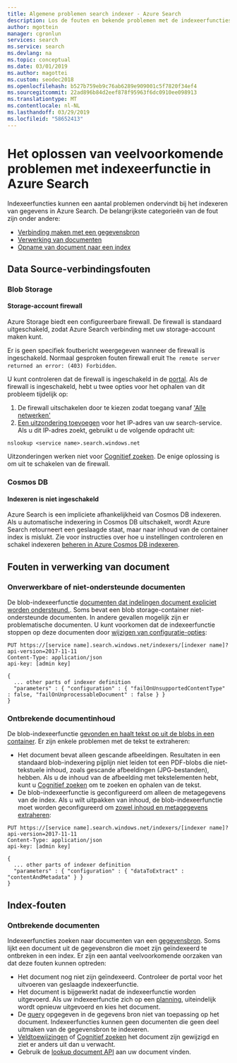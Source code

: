 ```yaml
---
title: Algemene problemen search indexer - Azure Search
description: Los de fouten en bekende problemen met de indexeerfuncties in Azure Search, met inbegrip van de verbinding met de gegevensbron, firewall en ontbrekende documenten.
author: mgottein
manager: cgronlun
services: search
ms.service: search
ms.devlang: na
ms.topic: conceptual
ms.date: 03/01/2019
ms.author: magottei
ms.custom: seodec2018
ms.openlocfilehash: b527b759eb9c76ab6289e909001c5f7820f34ef4
ms.sourcegitcommit: 22ad896b84d2eef878f95963f6dc0910ee098913
ms.translationtype: MT
ms.contentlocale: nl-NL
ms.lasthandoff: 03/29/2019
ms.locfileid: "58652413"
---
```

# <a name="troubleshooting-common-indexer-issues-in-azure-search"></a>Het oplossen van veelvoorkomende problemen met indexeerfunctie in Azure Search

Indexeerfuncties kunnen een aantal problemen ondervindt bij het indexeren van gegevens in Azure Search. De belangrijkste categorieën van de fout zijn onder andere:

* [Verbinding maken met een gegevensbron](#data-source-connection-errors)
* [Verwerking van documenten](#document-processing-errors)
* [Opname van document naar een index](#index-errors)

## <a name="data-source-connection-errors"></a>Data Source-verbindingsfouten

### <a name="blob-storage"></a>Blob Storage

#### <a name="storage-account-firewall"></a>Storage-account firewall

Azure Storage biedt een configureerbare firewall. De firewall is standaard uitgeschakeld, zodat Azure Search verbinding met uw storage-account maken kunt.

Er is geen specifiek foutbericht weergegeven wanneer de firewall is ingeschakeld. Normaal gesproken fouten firewall eruit `The remote server returned an error: (403) Forbidden`.

U kunt controleren dat de firewall is ingeschakeld in de [portal](https://docs.microsoft.com/azure/storage/common/storage-network-security#azure-portal). Als de firewall is ingeschakeld, hebt u twee opties voor het ophalen van dit probleem tijdelijk op:

1. De firewall uitschakelen door te kiezen zodat toegang vanaf ['Alle netwerken'](https://docs.microsoft.com/azure/storage/common/storage-network-security#azure-portal)
1. [Een uitzondering toevoegen](https://docs.microsoft.com/azure/storage/common/storage-network-security#managing-ip-network-rules) voor het IP-adres van uw search-service. Als u dit IP-adres zoekt, gebruikt u de volgende opdracht uit:

`nslookup <service name>.search.windows.net`

Uitzonderingen werken niet voor [Cognitief zoeken](cognitive-search-concept-intro.md). De enige oplossing is om uit te schakelen van de firewall.

### <a name="cosmos-db"></a>Cosmos DB

#### <a name="indexing-isnt-enabled"></a>Indexeren is niet ingeschakeld

Azure Search is een impliciete afhankelijkheid van Cosmos DB indexeren. Als u automatische indexering in Cosmos DB uitschakelt, wordt Azure Search retourneert een geslaagde staat, maar naar inhoud van de container index is mislukt. Zie voor instructies over hoe u instellingen controleren en schakel indexeren [beheren in Azure Cosmos DB indexeren](https://docs.microsoft.com/azure/cosmos-db/how-to-manage-indexing-policy#manage-indexing-using-azure-portal).

## <a name="document-processing-errors"></a>Fouten in verwerking van document

### <a name="unprocessable-or-unsupported-documents"></a>Onverwerkbare of niet-ondersteunde documenten

De blob-indexeerfunctie [documenten dat indelingen document expliciet worden ondersteund.](search-howto-indexing-azure-blob-storage.md#supported-document-formats). Soms bevat een blob storage-container niet-ondersteunde documenten. In andere gevallen mogelijk zijn er problematische documenten. U kunt voorkomen dat de indexeerfunctie stoppen op deze documenten door [wijzigen van configuratie-opties](search-howto-indexing-azure-blob-storage.md#dealing-with-errors):

```
PUT https://[service name].search.windows.net/indexers/[indexer name]?api-version=2017-11-11
Content-Type: application/json
api-key: [admin key]

{
  ... other parts of indexer definition
  "parameters" : { "configuration" : { "failOnUnsupportedContentType" : false, "failOnUnprocessableDocument" : false } }
}
```

### <a name="missing-document-content"></a>Ontbrekende documentinhoud

De blob-indexeerfunctie [gevonden en haalt tekst op uit de blobs in een container](search-howto-indexing-azure-blob-storage.md#how-azure-search-indexes-blobs). Er zijn enkele problemen met de tekst te extraheren:

* Het document bevat alleen gescande afbeeldingen. Resultaten in een standaard blob-indexering pijplijn niet leiden tot een PDF-blobs die niet-tekstuele inhoud, zoals gescande afbeeldingen (JPG-bestanden), hebben. Als u de inhoud van de afbeelding met tekstelementen hebt, kunt u [Cognitief zoeken](cognitive-search-concept-image-scenarios.md) om te zoeken en ophalen van de tekst.
* De blob-indexeerfunctie is geconfigureerd om alleen de metagegevens van de index. Als u wilt uitpakken van inhoud, de blob-indexeerfunctie moet worden geconfigureerd om [zowel inhoud en metagegevens extraheren](search-howto-indexing-azure-blob-storage.md#controlling-which-parts-of-the-blob-are-indexed):

```
PUT https://[service name].search.windows.net/indexers/[indexer name]?api-version=2017-11-11
Content-Type: application/json
api-key: [admin key]

{
  ... other parts of indexer definition
  "parameters" : { "configuration" : { "dataToExtract" : "contentAndMetadata" } }
}
```

## <a name="index-errors"></a>Index-fouten

### <a name="missing-documents"></a>Ontbrekende documenten

Indexeerfuncties zoeken naar documenten van een [gegevensbron](https://docs.microsoft.com/rest/api/searchservice/create-data-source). Soms lijkt een document uit de gegevensbron die moet zijn geïndexeerd te ontbreken in een index. Er zijn een aantal veelvoorkomende oorzaken van dat deze fouten kunnen optreden:

* Het document nog niet zijn geïndexeerd. Controleer de portal voor het uitvoeren van geslaagde indexeerfunctie.
* Het document is bijgewerkt nadat de indexeerfunctie worden uitgevoerd. Als uw indexeerfunctie zich op een [planning](https://docs.microsoft.com/rest/api/searchservice/create-indexer#indexer-schedule), uiteindelijk wordt opnieuw uitgevoerd en kies het document.
* De [query](https://docs.microsoft.com/rest/api/searchservice/create-data-source#request-body-syntax) opgegeven in de gegevens bron niet van toepassing op het document. Indexeerfuncties kunnen geen documenten die geen deel uitmaken van de gegevensbron te indexeren.
* [Veldtoewijzingen](https://docs.microsoft.com/rest/api/searchservice/create-indexer#fieldmappings) of [Cognitief zoeken](https://docs.microsoft.com/azure/search/cognitive-search-concept-intro) het document zijn gewijzigd en ziet er anders uit dan u verwacht.
* Gebruik de [lookup document API](https://docs.microsoft.com/rest/api/searchservice/lookup-document) aan uw document vinden.
